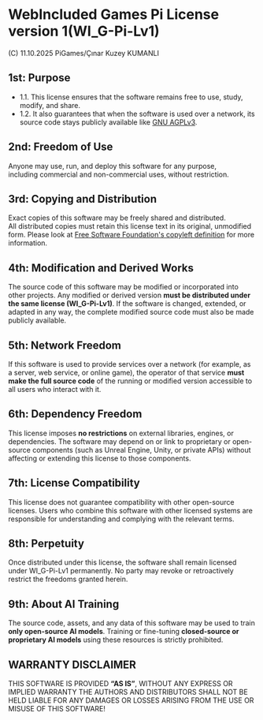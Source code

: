 # WebIncluded Games Pi License version 1(WI_G-Pi-Lv1)
(C) 11.10.2025 PiGames/Çınar Kuzey KUMANLI

## 1st: Purpose
- 1.1. This license ensures that the software remains free to use, study, modify, and share.
- 1.2. It also guarantees that when the software is used over a network, its source code stays publicly available like [GNU AGPLv3](https://www.gnu.org/licenses/agpl-3.0.html).

## 2nd: Freedom of Use
Anyone may use, run, and deploy this software for any purpose,  
including commercial and non-commercial uses, without restriction.

## 3rd: Copying and Distribution
Exact copies of this software may be freely shared and distributed.  
All distributed copies must retain this license text in its original, unmodified form.
Please look at [Free Software Foundation's copyleft definition](https://www.gnu.org/licenses/copyleft.html) for more information.

## 4th: Modification and Derived Works
The source code of this software may be modified or incorporated into other projects. 
Any modified or derived version **must be distributed under the same license (WI_G-Pi-Lv1)**. 
If the software is changed, extended, or adapted in any way, 
the complete modified source code must also be made publicly available.

## 5th: Network Freedom
If this software is used to provide services over a network
(for example, as a server, web service, or online game),
the operator of that service **must make the full source code**
of the running or modified version accessible to all users who interact with it.

## 6th: Dependency Freedom
This license imposes **no restrictions** on external libraries, engines, or dependencies.
The software may depend on or link to proprietary or open-source components
(such as Unreal Engine, Unity, or private APIs)
without affecting or extending this license to those components.

## 7th: License Compatibility
This license does not guarantee compatibility with other open-source licenses.
Users who combine this software with other licensed systems
are responsible for understanding and complying with the relevant terms.

## 8th: Perpetuity
Once distributed under this license, the software shall remain licensed under WI_G-Pi-Lv1 permanently.
No party may revoke or retroactively restrict the freedoms granted herein.

## 9th: About AI Training
The source code, assets, and any data of this software may be used to train **only open-source AI models**.
Training or fine-tuning **closed-source or proprietary AI models** using these resources is strictly prohibited.

## WARRANTY DISCLAIMER
THIS SOFTWARE IS PROVIDED **“AS IS”**, WITHOUT ANY EXPRESS OR IMPLIED WARRANTY 
THE AUTHORS AND DISTRIBUTORS SHALL NOT BE HELD LIABLE FOR ANY DAMAGES OR LOSSES
ARISING FROM THE USE OR MISUSE OF THIS SOFTWARE!
